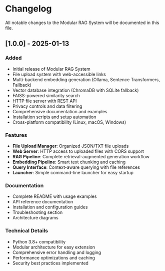 # Changelog

All notable changes to the Modular RAG System will be documented in this file.

## [1.0.0] - 2025-01-13

### Added
- Initial release of Modular RAG System
- File upload system with web-accessible links
- Multi-backend embedding generation (Ollama, Sentence Transformers, Fallback)
- Vector database integration (ChromaDB with SQLite fallback)
- FAISS-powered similarity search
- HTTP file server with REST API
- Privacy controls and data filtering
- Comprehensive documentation and examples
- Installation scripts and setup automation
- Cross-platform compatibility (Linux, macOS, Windows)

### Features
- **File Upload Manager**: Organized JSON/TXT file uploads
- **Web Server**: HTTP access to uploaded files with CORS support
- **RAG Pipeline**: Complete retrieval-augmented generation workflow
- **Embedding Pipeline**: Smart text chunking and caching
- **Query Interface**: Context-aware querying with file references
- **Launcher**: Simple command-line launcher for easy startup

### Documentation
- Complete README with usage examples
- API reference documentation
- Installation and configuration guides
- Troubleshooting section
- Architecture diagrams

### Technical Details
- Python 3.8+ compatibility
- Modular architecture for easy extension
- Comprehensive error handling and logging
- Performance optimizations and caching
- Security best practices implemented
